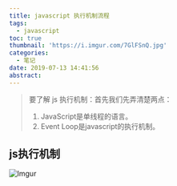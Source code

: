 ```yaml
---
title: javascript 执行机制流程
tags:
  - javascript
toc: true
thumbnail: 'https://i.imgur.com/7GlFSnQ.jpg'
categories:
  - 笔记
date: 2019-07-13 14:41:56
abstract:
---
```



> 要了解 js 执行机制：首先我们先弄清楚两点：
>
> 1. JavaScript是单线程的语言。
> 2. Event Loop是javascript的执行机制。

<!-- more -->



## js执行机制


![Imgur](https://i.imgur.com/x9UREbM.png)




